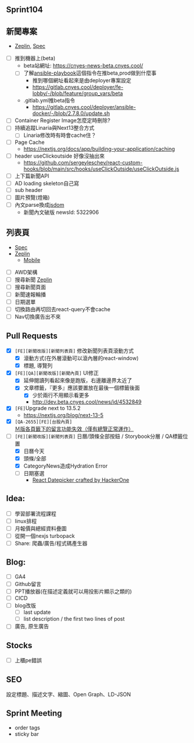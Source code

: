 ## Sprint104

## 新聞專案
* [Zeplin](https://app.zeplin.io/project/576287bda89e8aa7045cfba5/screen/64ad0cdf411565216532362a), [Spec](https://cnyesrd.atlassian.net/wiki/spaces/PS/pages/2153709569)
* [ ] 推到機器上(beta)
	* beta站網址: https://cnyes-news-beta.cnyes.cool/
	* [ ] 了解[ansible-playbook](https://gitlab.cnyes.cool/deployer/ansible-docker/-/blob/2.7.8.0/update.sh)這個指令在推beta,prod做到什麼事
		* 推到哪個網址看起來是由deployer專案設定
		* https://gitlab.cnyes.cool/deployer/fe-lobby/-/blob/feature/group_vars/beta
	* .gitlab.yml推beta指令
		* https://gitlab.cnyes.cool/deployer/ansible-docker/-/blob/2.7.8.0/update.sh
* [ ] Container Register Image怎麼定時刪除?
* [ ] 持續追蹤Linaria與Next13整合方式
	* [ ] Linaria修改時有時會cache住？
 * [ ] Page Cache
	 * https://nextjs.org/docs/app/building-your-application/caching
 * [ ] header useClickoutside 好像沒抽出來
	 * https://github.com/sergeyleschev/react-custom-hooks/blob/main/src/hooks/useClickOutside/useClickOutside.js
* [ ] 上下篇新聞API
* [ ] AD loading skeleton自己寫
* [ ] sub header
* [ ] 圖片預覽(燈箱)
* [ ] 內文parse換成[jsdom](https://www.npmjs.com/package/jsdom)
	* 新聞內文破版 newsId:   5322906  

## 列表頁
* [Spec](https://cnyesrd.atlassian.net/wiki/spaces/PS/pages/2143387649)
* [Zeplin](https://app.zeplin.io/project/576287bda89e8aa7045cfba5/screen/64bf3d5ab80488509d649a7e)
	* [Mobile](https://app.zeplin.io/project/576287bda89e8aa7045cfba5/screen/64d0b64c955b232302230055)
* [ ] AWD架構
* [ ] 搜尋新聞 [Zeplin](https://app.zeplin.io/project/576287bda89e8aa7045cfba5/screen/64bf3d510dbb4150e7aaa9dd)
* [ ] 搜尋新聞頁面
* [ ] 新聞速報輪播
* [ ] 日期選單
* [ ] 切換路由再切回去react-query不會cache
* [ ] Nav切換廣告出不來

##  Pull Requests
* [x] `[FE][新聞改版][新聞列表頁]` 修改新聞列表頁滾動方式
	* [x] 滾動方式(在外層滾動可以滾內層的react-window)
	* [x] 標題, 導覽列
* [x] `[FE][QA][新聞改版][新聞內頁]` UI修正
	* [x] 延伸閱讀列看起來像是跑版，右邊離邊界太近了  
	* [x] 文章標籤，『更多』應該要置放在最後一個標籤後面
		* [x] 少於兩行不用顯示看更多
		*  http://dev.beta.cnyes.cool/news/id/4532849
* [x] `[FE]`Upgrade next to 13.5.2
	* https://nextjs.org/blog/next-13-5
* [x] `[QA-2655][FE][台股內頁]` [Ｍ版各頁籤下的留言功能失效（僅有總覽正常運作）](https://cnyesrd.atlassian.net/browse/QA-2655)
* [ ] `[FE][新聞改版][新聞列表頁]` 日曆/頭條全部按鈕 / Storybook分層 / QA標籤位置
	* [x] 日曆今天
	* [x] 頭條/全部
	* [x] CategoryNews造成Hydration Error
	* [ ] 日期塞選
		* [React Datepicker crafted by HackerOne](https://reactdatepicker.com/?#example-custom-header)
 

## Idea:
* [ ] 學習部署流程課程
* [ ] linux排程
* [ ] 月報價與總經資料疊圖
* [ ] 從開一個nexjs turbopack
* [ ] Share: 爬蟲/廣告/程式碼產生器

## Blog: 
* [ ] GA4
* [ ] Github留言
* [ ] PPT播放器(在描述定義就可以用投影片顯示之類的)
* [ ] CICD
* [ ] blog改版
	* [ ] last update
	* [ ] list description / the first two lines of post
* [ ] 廣告, 原生廣告

## Stocks
* [ ] 上櫃pe錯誤


## SEO
設定標題、描述文字、縮圖、Open Graph、LD-JSON


## Sprint Meeting
* order tags
* sticky bar